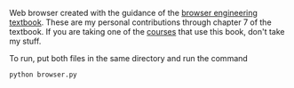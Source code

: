 Web browser created with the guidance of the [browser engineering textbook](https://browser.engineering/). These are my personal contributions through chapter 7 of the textbook. If you are taking one of the [courses](https://browser.engineering/classes.html) that use this book, don't take my stuff. 

To run, put both files in the same directory and run the command
```
python browser.py
```
